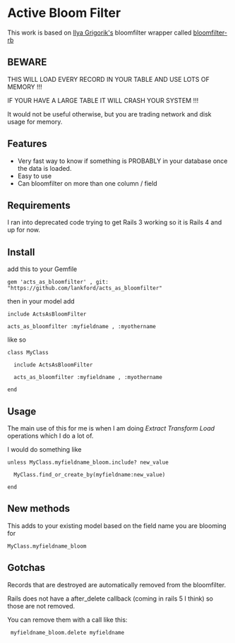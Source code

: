 # Active Bloom Filter

This work is based on [Ilya Grigorik's](https://github.com/igrigorik) bloomfilter wrapper called   [bloomfilter-rb](https://github.com/igrigorik/bloomfilter-rb)

## BEWARE

THIS WILL LOAD EVERY RECORD IN YOUR TABLE AND USE LOTS OF MEMORY !!!

IF YOUR HAVE A LARGE TABLE IT WILL CRASH YOUR SYSTEM !!!

It would not be useful otherwise, but you are trading network and disk usage for memory.

## Features

* Very fast way to know if something is PROBABLY in your database once the data is loaded.
* Easy to use
* Can bloomfilter on more than one column / field


## Requirements

I ran into deprecated code trying to get Rails 3 working so it is Rails 4 and up for now.

## Install

add this to your Gemfile

    gem 'acts_as_bloomfilter' , git:  "https://github.com/lankford/acts_as_bloomfilter"

then in your model add

    include ActsAsBloomFilter

    acts_as_bloomfilter :myfieldname , :myothername

like so

    class MyClass

      include ActsAsBloomFilter

      acts_as_bloomfilter :myfieldname , :myothername

    end

## Usage

The main use of this for me is when I am doing *Extract Transform Load* operations which I do a lot of.

I would do something like

    unless MyClass.myfieldname_bloom.include? new_value

      MyClass.find_or_create_by(myfieldname:new_value)

    end

## New methods

This adds to your existing model based on the field name you are blooming for

    MyClass.myfieldname_bloom

## Gotchas

Records that are destroyed are automatically removed from the bloomfilter.

Rails does not have a after_delete callback (coming in rails 5 I think) so those are not removed.

You can remove them with a call like this:

     myfieldname_bloom.delete myfieldname
